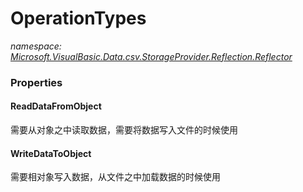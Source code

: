 ﻿# OperationTypes
_namespace: [Microsoft.VisualBasic.Data.csv.StorageProvider.Reflection.Reflector](./index.md)_






### Properties

#### ReadDataFromObject
需要从对象之中读取数据，需要将数据写入文件的时候使用
#### WriteDataToObject
需要相对象写入数据，从文件之中加载数据的时候使用
